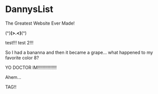 DannysList
==========

The Greatest Website Ever Made!

(^)__(>.<)__(^)

test!!!
test 2!!!


So I had a bananna and then it became a grape... what happened to my favorite color 8?


YO DOCTOR IM!!!!!!!!!!!!!!!


Ahem...

TAG!!

